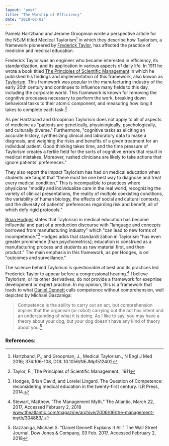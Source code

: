 ```yaml
---
layout: "post"
title: "The Worship of Efficiency"
date: "2018-02-02"
---
```


Pamela Hartzband and Jerome Groopman wrote a perspective article for the NEJM titled Medical Taylorism[^1] in which they describe how  Taylorism, a framework pioneered by [Frederick Taylor](https://en.wikipedia.org/wiki/Frederick_Winslow_Taylor), has affected the practice of medicine and medical education.

Frederick Taylor was an engineer who became interested in efficiency, its standardization, and its application in various aspects of daily life. In 1911 he wrote a book titled [The Principles of Scientific Management](https://en.wikipedia.org/wiki/The_Principles_of_Scientific_Management) in which he published his findings and implementation of  this framework, also knwon as [Taylorism](https://en.wikipedia.org/wiki/Scientific_management). This framework was popular in the manufacturing industry of the early 20th century and continues to influence many fields to this day, including the corporate world. This framework is known for removing the cognitive processes necessary to perform the work, breaking down behavioral tasks to their atomic component, and measuring how long it takes to complete each task.[^2]

As per Hartzband and Groopman Taylorism does not apply to all of aspects of medicine as "patients are genetically, physiologically, psychologically, and culturally diverse." Furthermore, "cognitive tasks as eliciting an accurate history, synthesizing clinical and laboratory data to make a diagnosis, and weighing the risks and benefits of a given treatment for an individual patient. Good thinking takes time, and the time pressure of Taylorism creates a fertile field for the sorts of cognitive errors that result in medical mistakes. Moreover, rushed clinicians are likely to take actions that ignore patients’ preferences."

They also report the impact Taylorism has had on medical education when students are taught that "there must be one best way to diagnose and treat every medical condition." This is incompatible to practices where physicians "modify and individualize care in the real world, recognizing the variety of clinical presentations, the reality of multiple coexisting conditions, the variability of human biology, the effects of social and cultural contexts, and the diversity of patients’ preferences regarding risk and benefit, all of which defy rigid protocols."

[Brian Hodges](http://www.psychiatry.utoronto.ca/people/dr-brian-d-hodges/) states that Taylorism in medical education has become influential and part of a production discourse with "language and concepts borrowed from manufacturing industry" which "can lead to new forms of incompetence."[^3] Hodges adds that standardi zation in Taylorism "has even greater prominence [than psychometrics]; education is construed as a manufacturing process and students as raw material first, and then product." The main emphasis in this framework, as per Hodges, is on "outcomes and surveillance."

The science behind Taylorism is questionable at best and its practices led Frederick Taylor to appear before a congressional hearing.[^4] I believe Taylorism, or its other derivatives, do not provide a framework for exeprtise development or expert practice. In my opinion, this is a framework that leads to what [Daniel Dennett](https://en.wikipedia.org/wiki/Daniel_Dennett) calls competence without comprehension, well depicted by Michael Gazzaniga:

>Competence is the ability to carry out an act, but comprehension implies that the organism (or robot) carrying out the act has intent and an understanding of what it is doing. As I like to say, you may have a theory about your dog, but your dog doesn't have any kind of theory about you.[^5]


<h3>References:</h3>

[^1]: Hartzband, P., and Groopman, J., Medical Taylorism., N Engl J Med 2016; 374:106-108, DOI: 10.1056/NEJMp1512402

[^2]: Taylor, F., The Principles of Scientific Management., 1911

[^3]: Hodges, Brian David, and Lorelei Lingard. The Question of Competence: reconsidering medical education in the twenty-first century. ILR Press, 2014.

[^4]: Stewart, Matthew. “The Management Myth.” The Atlantic, March 22, 2017, Accessed February 2, 2018 www.theatlantic.com/magazine/archive/2006/06/the-management-myth/304883/.

[^5]: Gazzaniga, Michael S. "Daniel Dennett Explains It All." The Wall Street Journal. Dow Jones & Company, 03 Feb. 2017. Accessed February 2, 2018
